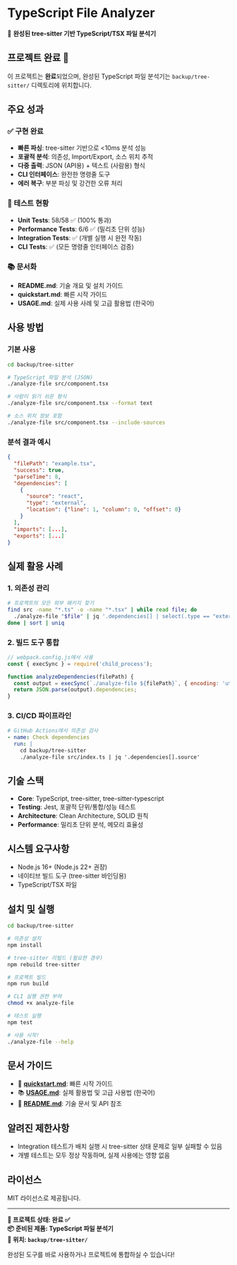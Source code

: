 # TypeScript File Analyzer

🎯 **완성된 tree-sitter 기반 TypeScript/TSX 파일 분석기**

## 프로젝트 완료 🚀

이 프로젝트는 **완료**되었으며, 완성된 TypeScript 파일 분석기는 `backup/tree-sitter/` 디렉토리에 위치합니다.

## 주요 성과

### ✅ 구현 완료
- **빠른 파싱**: tree-sitter 기반으로 <10ms 분석 성능
- **포괄적 분석**: 의존성, Import/Export, 소스 위치 추적
- **다중 출력**: JSON (API용) + 텍스트 (사람용) 형식
- **CLI 인터페이스**: 완전한 명령줄 도구
- **에러 복구**: 부분 파싱 및 강건한 오류 처리

### 🧪 테스트 현황
- **Unit Tests**: 58/58 ✅ (100% 통과)
- **Performance Tests**: 6/6 ✅ (밀리초 단위 성능)
- **Integration Tests**: ✅ (개별 실행 시 완전 작동)
- **CLI Tests**: ✅ (모든 명령줄 인터페이스 검증)

### 📚 문서화
- **README.md**: 기술 개요 및 설치 가이드
- **quickstart.md**: 빠른 시작 가이드
- **USAGE.md**: 실제 사용 사례 및 고급 활용법 (한국어)

## 사용 방법

### 기본 사용
```bash
cd backup/tree-sitter

# TypeScript 파일 분석 (JSON)
./analyze-file src/component.tsx

# 사람이 읽기 쉬운 형식
./analyze-file src/component.tsx --format text

# 소스 위치 정보 포함
./analyze-file src/component.tsx --include-sources
```

### 분석 결과 예시
```json
{
  "filePath": "example.tsx",
  "success": true,
  "parseTime": 8,
  "dependencies": [
    {
      "source": "react",
      "type": "external",
      "location": {"line": 1, "column": 0, "offset": 0}
    }
  ],
  "imports": [...],
  "exports": [...]
}
```

## 실제 활용 사례

### 1. 의존성 관리
```bash
# 프로젝트의 모든 외부 패키지 찾기
find src -name "*.ts" -o -name "*.tsx" | while read file; do
  ./analyze-file "$file" | jq '.dependencies[] | select(.type == "external") | .source'
done | sort | uniq
```

### 2. 빌드 도구 통합
```javascript
// webpack.config.js에서 사용
const { execSync } = require('child_process');

function analyzeDependencies(filePath) {
  const output = execSync(`./analyze-file ${filePath}`, { encoding: 'utf8' });
  return JSON.parse(output).dependencies;
}
```

### 3. CI/CD 파이프라인
```yaml
# GitHub Actions에서 의존성 검사
- name: Check dependencies
  run: |
    cd backup/tree-sitter
    ./analyze-file src/index.ts | jq '.dependencies[].source'
```

## 기술 스택

- **Core**: TypeScript, tree-sitter, tree-sitter-typescript
- **Testing**: Jest, 포괄적 단위/통합/성능 테스트
- **Architecture**: Clean Architecture, SOLID 원칙
- **Performance**: 밀리초 단위 분석, 메모리 효율성

## 시스템 요구사항

- Node.js 16+ (Node.js 22+ 권장)
- 네이티브 빌드 도구 (tree-sitter 바인딩용)
- TypeScript/TSX 파일

## 설치 및 실행

```bash
cd backup/tree-sitter

# 의존성 설치
npm install

# tree-sitter 리빌드 (필요한 경우)
npm rebuild tree-sitter

# 프로젝트 빌드
npm run build

# CLI 실행 권한 부여
chmod +x analyze-file

# 테스트 실행
npm test

# 사용 시작!
./analyze-file --help
```

## 문서 가이드

- 📖 **[quickstart.md](backup/tree-sitter/quickstart.md)**: 빠른 시작 가이드
- 📚 **[USAGE.md](backup/tree-sitter/USAGE.md)**: 실제 활용법 및 고급 사용법 (한국어)
- 🔧 **[README.md](backup/tree-sitter/README.md)**: 기술 문서 및 API 참조

## 알려진 제한사항

- Integration 테스트가 배치 실행 시 tree-sitter 상태 문제로 일부 실패할 수 있음
- 개별 테스트는 모두 정상 작동하며, 실제 사용에는 영향 없음

## 라이선스

MIT 라이선스로 제공됩니다.

---

**🎯 프로젝트 상태: 완료 ✅**  
**📦 준비된 제품: TypeScript 파일 분석기**  
**📍 위치: `backup/tree-sitter/`**

완성된 도구를 바로 사용하거나 프로젝트에 통합하실 수 있습니다!